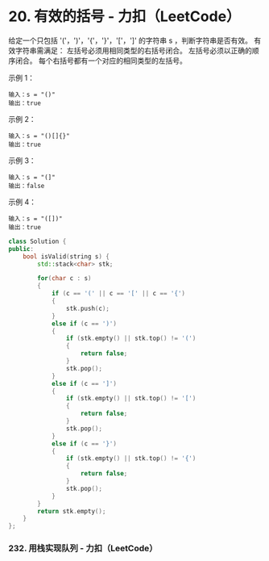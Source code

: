 # 20. 有效的括号 - 力扣（LeetCode）
给定一个只包括 '('，')'，'{'，'}'，'['，']' 的字符串 s ，判断字符串是否有效。
有效字符串需满足：
左括号必须用相同类型的右括号闭合。
左括号必须以正确的顺序闭合。
每个右括号都有一个对应的相同类型的左括号。

示例 1：
```
输入：s = "()"
输出：true
```
示例 2：
```
输入：s = "()[]{}"
输出：true
```
示例 3：
```
输入：s = "(]"
输出：false
```
示例 4：
```
输入：s = "([])"
输出：true
```

```c++
class Solution {
public:
    bool isValid(string s) {
        std::stack<char> stk;

        for(char c : s)
        {
            if (c == '(' || c == '[' || c == '{')
            {
                stk.push(c);
            }
            else if (c == ')')
            {
                if (stk.empty() || stk.top() != '(')
                {
                    return false;
                }
                stk.pop();
            } 
            else if (c == ']')
            {
                if (stk.empty() || stk.top() != '[')
                {
                    return false;
                }
                stk.pop(); 
            }
            else if (c == '}')
            {
                if (stk.empty() || stk.top() != '{')
                {
                    return false;
                }
                stk.pop(); 
            }
        }
        return stk.empty();
    }
};
```


### 232. 用栈实现队列 - 力扣（LeetCode）
